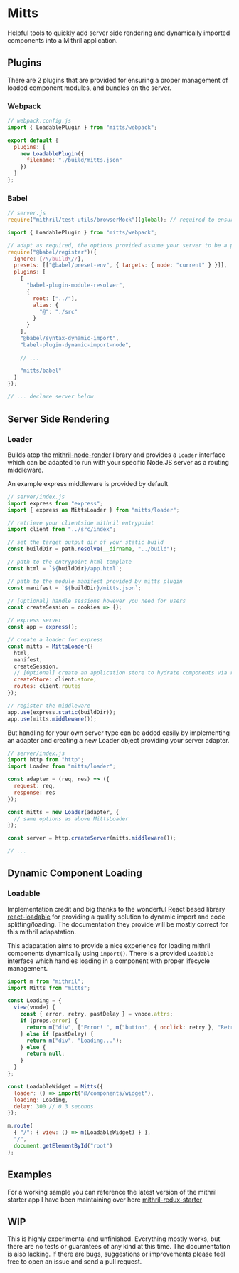 # Mitts

Helpful tools to quickly add server side rendering and dynamically imported components into a Mithril application.

## Plugins

There are 2 plugins that are provided for ensuring a proper management of loaded component modules, and bundles on the server.

### Webpack

```js
// webpack.config.js
import { LoadablePlugin } from "mitts/webpack";

export default {
  plugins: [
    new LoadablePlugin({
      filename: "./build/mitts.json"
    })
  ]
};
```

### Babel

```js
// server.js
require("mithril/test-utils/browserMock")(global); // required to ensure mithril can be used on the server

import { LoadablePlugin } from "mitts/webpack";

// adapt as required, the options provided assume your server to be a project root dir and your client src is a project root dir `src`
require("@babel/register")({
  ignore: [/\/build\//],
  presets: [["@babel/preset-env", { targets: { node: "current" } }]],
  plugins: [
    [
      "babel-plugin-module-resolver",
      {
        root: ["../"],
        alias: {
          "@": "./src"
        }
      }
    ],
    "@babel/syntax-dynamic-import",
    "babel-plugin-dynamic-import-node",

    // ...

    "mitts/babel"
  ]
});

// ... declare server below
```

## Server Side Rendering

### Loader

Builds atop the [mithril-node-render](https://github.com/MithrilJS/mithril-node-render) library and provides a `Loader` interface which can be adapted to run with your specific Node.JS server as a routing middleware.

An example express middleware is provided by default

```js
// server/index.js
import express from "express";
import { express as MittsLoader } from "mitts/loader";

// retrieve your clientside mithril entrypoint
import client from "../src/index";

// set the target output dir of your static build
const buildDir = path.resolve(__dirname, "../build");

// path to the entrypoint html template
const html = `${buildDir}/app.html`;

// path to the module manifest provided by mitts plugin
const manifest = `${buildDir}/mitts.json`;

// [Optional] handle sessions however you need for users
const createSession = cookies => {};

// express server
const app = express();

// create a loader for express
const mitts = MittsLoader({
  html,
  manifest,
  createSession,
  // [Optional] create an application store to hydrate components via redux
  createStore: client.store,
  routes: client.routes
});

// register the middleware
app.use(express.static(buildDir));
app.use(mitts.middleware());
```

But handling for your own server type can be added easily by implementing an adapter and creating a new Loader object providing your server adapter.

```js
// server/index.js
import http from "http";
import Loader from "mitts/loader";

const adapter = (req, res) => ({
  request: req,
  response: res
});

const mitts = new Loader(adapter, {
  // same options as above MittsLoader
});

const server = http.createServer(mitts.middleware());

// ...
```

## Dynamic Component Loading

### Loadable

Implementation credit and big thanks to the wonderful React based library [react-loadable](https://github.com/jamiebuilds/react-loadable) for providing a quality solution to dynamic import and code splitting/loading. The documentation they provide will be mostly correct for this mithril adapatation.

This adapatation aims to provide a nice experience for loading mithril components dynamically using `import()`. There is a provided `Loadable` interface which handles loading in a component with proper lifecycle management.

```js
import m from "mithril";
import Mitts from "mitts";

const Loading = {
  view(vnode) {
    const { error, retry, pastDelay } = vnode.attrs;
    if (props.error) {
      return m("div", ["Error! ", m("button", { onclick: retry }, "Retry")]);
    } else if (pastDelay) {
      return m("div", "Loading...");
    } else {
      return null;
    }
  }
};

const LoadableWidget = Mitts({
  loader: () => import("@/components/widget"),
  loading: Loading,
  delay: 300 // 0.3 seconds
});

m.route(
  { "/": { view: () => m(LoadableWidget) } },
  "/",
  document.getElementById("root")
);
```

## Examples

For a working sample you can reference the latest version of the mithril starter app I have been maintaining over here [mithril-redux-starter](https://github.com/bmartel/mithril-redux-starter-webpack)

## WIP

This is highly experimental and unfinished. Everything mostly works, but there are no tests or guarantees of any kind at this time. The documentation is also lacking. If there are bugs, suggestions or improvements please feel free to open an issue and send a pull request.
